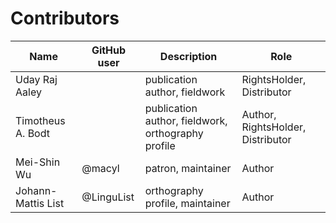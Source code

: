 # Contributors

Name | GitHub user | Description | Role |
--- | --- | --- | --- |
Uday Raj Aaley| |publication author, fieldwork | RightsHolder, Distributor
Timotheus A. Bodt| | publication author, fieldwork, orthography profile | Author, RightsHolder, Distributor
Mei-Shin Wu | @macyl | patron, maintainer | Author
Johann-Mattis List | @LinguList| orthography profile, maintainer | Author